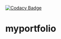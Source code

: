 [![Codacy Badge](https://app.codacy.com/project/badge/Grade/2b6abd59a5d84389af160c01e04dc944)](https://www.codacy.com/gh/Mlapalus/myportfolio/dashboard?utm_source=github.com&amp;utm_medium=referral&amp;utm_content=Mlapalus/myportfolio&amp;utm_campaign=Badge_Grade)
# myportfolio
